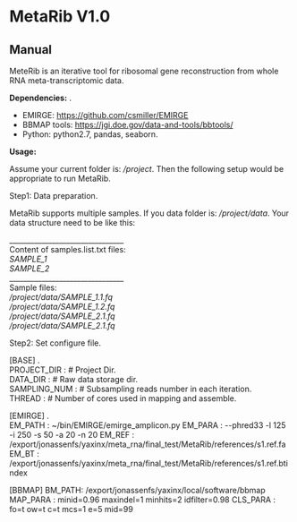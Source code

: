 # MetaRib V1.0
## Manual 
MeteRib is an iterative tool for ribosomal gene reconstruction from whole RNA meta-transcriptomic data.   
         
__Dependencies:__ .     
* EMIRGE: https://github.com/csmiller/EMIRGE
* BBMAP tools: https://jgi.doe.gov/data-and-tools/bbtools/  
* Python: python2.7, pandas, seaborn.   


__Usage:__     

Assume your current folder is: */project*. Then the following setup would be appropriate to run MetaRib.    

Step1: Data preparation.    

MetaRib supports multiple samples. If you data folder is: */project/data*. Your data structure need to be like this:   

\________________________________   
Content of samples.list.txt files:    
*SAMPLE_1*   
*SAMPLE_2*   
\________________________________    
Sample files:   
*/project/data/SAMPLE_1.1.fq*      
*/project/data/SAMPLE_1.2.fq*          
*/project/data/SAMPLE_2.1.fq*         
*/project/data/SAMPLE_2.1.fq*             
    
Step2: Set configure file.    

[BASE] .    
PROJECT_DIR :  # Project Dir.   
DATA_DIR : # Raw data storage dir.     
SAMPLING_NUM : # Subsampling reads number in each iteration.     
THREAD : # Number of cores used in mapping and assemble.        

[EMIRGE] .      
EM_PATH : ~/bin/EMIRGE/emirge_amplicon.py
EM_PARA : --phred33 -l 125 -i 250 -s 50 -a 20 -n 20
EM_REF : /export/jonassenfs/yaxinx/meta_rna/final_test/MetaRib/references/s1.ref.fa
EM_BT : /export/jonassenfs/yaxinx/meta_rna/final_test/MetaRib/references/s1.ref.btindex

[BBMAP]
BM_PATH: /export/jonassenfs/yaxinx/local/software/bbmap
MAP_PARA : minid=0.96 maxindel=1 minhits=2 idfilter=0.98
CLS_PARA : fo=t ow=t c=t mcs=1 e=5 mid=99

